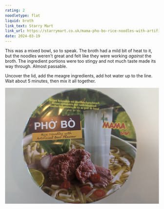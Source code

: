 ```yaml
---
rating: 2
noodletype: flat
liquid: broth
link_text: Starry Mart
link_url: https://starrymart.co.uk/mama-pho-bo-rice-noodles-with-artificial-beef-flavour-65g.html
date: 2024-03-19
---
```


This was a mixed bowl, so to speak. The broth had a mild bit of heat to it, but the noodles weren't great and felt like they were working _against_ the broth. The ingredient portions were too stingy and not much taste made its way through. Almost passable. 

Uncover the lid, add the meagre ingredients, add hot water up to the line. Wait about 5 minutes, then mix it all together. 


![](images/057.jpg)